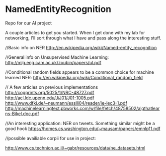 NamedEntityRecognition
======================

Repo for our AI project

A couple articles to get you started. When I get done with my lab for networking, I'll sort through what I have and pass along the interesting stuff.

//Basic info on NER
http://en.wikipedia.org/wiki/Named-entity_recognition

//General info on Unsupervised Machine Learning:
http://mlg.eng.cam.ac.uk/zoubin/papers/ul.pdf

//Conditional random fields appears to be a common choice for machine learned NER:
http://en.wikipedia.org/wiki/Conditional_random_field

// A few articles on previous implementations
http://cogprints.org/5025/1/NRC-48727.pdf
http://acl.ldc.upenn.edu/J/J01/J01-1005.pdf
http://www.dfki.de/~neumann/esslli04/reader/ie-lec3-1.pdf
http://machinelearningtext.pbworks.com/w/file/fetch/48758502/algthatlearns-Bikel.doc.pdf

//An interesting application: NER on tweets. Something similar might be a good hook
https://homes.cs.washington.edu/~mausam/papers/emnlp11.pdf

//possible availiable corpii for use in project:

http://www.cs.technion.ac.il/~gabr/resources/data/ne_datasets.html
